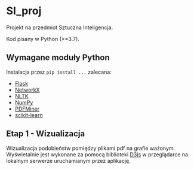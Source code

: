 # SI_proj

Projekt na przedmiot Sztuczna Inteligencja.

Kod pisany w Python (>=3.7).

## Wymagane moduły Python

Instalacja przez `pip install ...` zalecana:

* [Flask][1]
* [NetworkX][2]
* [NLTK][3]
* [NumPy][4]
* [PDFMiner][5]
* [scikit-learn][6]

[1]: https://pypi.org/project/Flask/ "Flask PyPI page"
[2]: https://pypi.org/project/networkx/ "NetworkX PyPI page"
[3]: https://pypi.org/project/nltk/ "Natural Language Toolkit (NLTK) PyPI page"
[4]: https://pypi.org/project/numpy/ "NumPy PyPI page"
[5]: https://pypi.org/project/pdfminer/ "PDFMiner PyPI page"
[6]: https://pypi.org/project/scikit-learn/ "scikit-learn PyPI page"

## Etap 1 - Wizualizacja

Wizualizacja podobieństw pomiędzy plikami pdf na grafie ważonym.
Wyświetalnie jest wykonane za pomocą biblioteki [D3js](https://d3js.org/) w przeglądarce na lokalnym serwerze uruchamianym przez aplikację.
